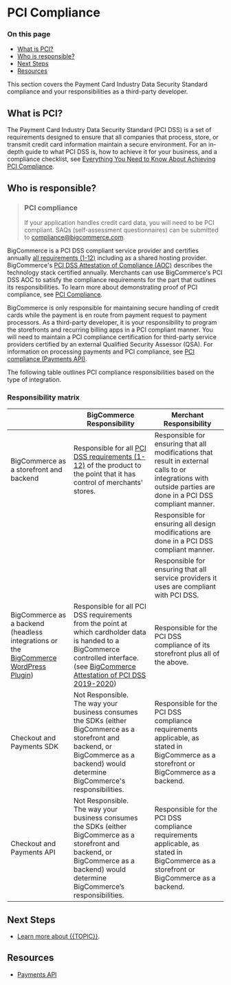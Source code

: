 # PCI Compliance

<div class="otp" id="no-index">

### On this page	
- [What is PCI?](#what-is-pci)
- [Who is responsible?](#who-is-responsible)
- [Next Steps](#next-steps)
- [Resources](#resources)

</div>

This section covers the Payment Card Industry Data Security Standard compliance and your responsibilities as a third-party developer. 

## What is PCI?

The Payment Card Industry Data Security Standard (PCI DSS) is a set of requirements designed to ensure that all companies that process, store, or transmit credit card information maintain a secure environment. For an in-depth guide to what PCI DSS is, how to achieve it for your business, and a compliance checklist, see [Everything You Need to Know About Achieving PCI Compliance](https://www.bigcommerce.com/blog/pci-compliance/).

## Who is responsible?

<div class="HubBlock--callout">
<div class="CalloutBlock--warning">
<div class="HubBlock-content">

> ### PCI compliance
> If your application handles credit card data, you will need to be PCI compliant. SAQs (self-assessment questionnaires) can be submitted to <a href="mailto:compliance@bigcommerce.com">compliance@bigcommerce.com</a>.

</div>
</div>
</div>

BigCommerce is a PCI DSS compliant service provider and certifies annually [all requirements (1-12)](https://www.pcisecuritystandards.org/pci_security/standards_overview) including as a shared hosting provider. BigCommerce's [PCI DSS Attestation of Compliance (AOC)](https://support.mybigcommerce.com/content/dojo/BigCommerce_PCI_DSS_v3.2.1_AOC_2019_Service_Provider.pdf) describes the technology stack certified annually. Merchants can use BigCommerce's PCI DSS AOC to satisfy the compliance requirements for the part that outlines its responsibilities. To learn more about demonstrating proof of PCI compliance, see [PCI Compliance](https://support.bigcommerce.com/s/article/PCI-Compliance#how).

BigCommerce is only responsible for maintaining secure handling of credit cards while the payment is en route from payment request to payment processors. As a third-party developer, it is your responsibility to program the storefronts and recurring billing apps in a PCI compliant manner. You will need to maintain a PCI compliance certification for third-party service providers certified by an external Qualified Security Assessor (QSA). For information on processing payments and PCI compliance, see [PCI compliance (Payments API)](https://developer.bigcommerce.com/api-docs/store-management/payment-processing#pci-compliance). 

The following table outlines PCI compliance responsibilities based on the type of integration.

### Responsibility matrix

| |BigCommerce Responsibility |Merchant Responsibility |
|--|--|--|
| BigCommerce as a storefront and backend | Responsible for all [PCI DSS requirements (1-12)](https://www.pcisecuritystandards.org/pci_security/maintaining_payment_security) of the product to the point that it has control of merchants' stores. | Responsible for ensuring that all modifications that result in external calls to or integrations with outside parties are done in a PCI DSS compliant manner. |
||| Responsible for ensuring all design modifications are done in a PCI DSS compliant manner.|
||| Responsible for ensuring that all service providers it uses are compliant with PCI DSS.|
| BigCommerce as a backend (headless integrations or the [BigCommerce WordPress Plugin](https://wordpress.org/plugins/bigcommerce/)) | Responsible for all PCI DSS requirements from the point at which cardholder data is handed to a BigCommerce controlled interface. (see [BigCommerce Attestation of PCI DSS 2019-2020](https://support.mybigcommerce.com/content/dojo/BigCommerce_PCI_DSS_v3.2.1_AOC_2019_Service_Provider.pdf)) | Responsible for the PCI DSS compliance of its storefront plus all of the above. |
| Checkout and Payments SDK | Not Responsible. </br> The way your business consumes the SDKs (either BigCommerce as a storefront and backend, or BigCommerce as a backend) would determine BigCommerce's responsibilities. | Responsible for the PCI DSS compliance requirements applicable, as stated in BigCommerce as a storefront or BigCommerce as a backend. |
| Checkout and Payments API | Not Responsible. </br> The way your business consumes the SDKs (either BigCommerce as a storefront and backend, or BigCommerce as a backend) would determine BigCommerce’s responsibilities. | Responsible for the PCI DSS compliance requirements applicable, as stated in BigCommerce as a storefront or BigCommerce as a backend. |

## Next Steps
* [Learn more about {{TOPIC}}]().

## Resources
* [Payments API](https://developer.bigcommerce.com/api-docs/store-management/payment-processing) 